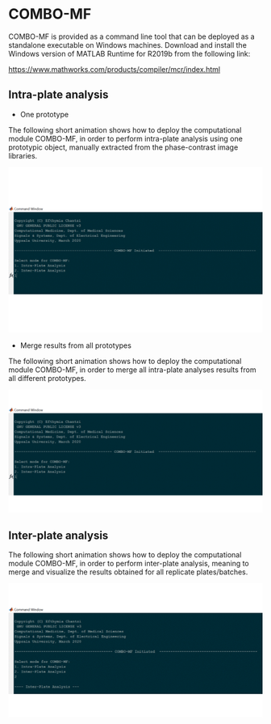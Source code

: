 
# COMBO-MF

COMBO-MF is provided as a command line tool that can be deployed as a 
standalone executable on Windows machines. Download and install the
Windows version of MATLAB Runtime for R2019b from the following link:

https://www.mathworks.com/products/compiler/mcr/index.html

## Intra-plate analysis

- One prototype 

The following short animation shows how to deploy the computational
module COMBO-MF, in order to perform intra-plate analysis using one
prototypic object, manually extracted from the phase-contrast image
libraries.

![Demo_IntraPlate_OnePrototype](./COMBO_MF_IntraPlate_OnePrototype.gif)


- Merge results from all prototypes

The following short animation shows how to deploy the computational 
module COMBO-MF, in order to merge all intra-plate analyses results
from all different prototypes.

![Demo_IntraPlate_MergePrototypes](./COMBO_MF_IntraPlate_AllPrototypes.gif)


## Inter-plate analysis

The following short animation shows how to deploy the computational 
module COMBO-MF, in order to perform inter-plate analysis, meaning 
to merge and visualize the results obtained for all replicate
plates/batches.

![Demo_InterPlate](./COMBO_MF_InterPlate.gif)





